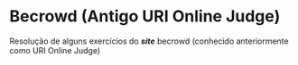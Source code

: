 # Becrowd (Antigo URI Online Judge)

Resolução de alguns exercícios do ***site*** becrowd (conhecido anteriormente como URI Online Judge)